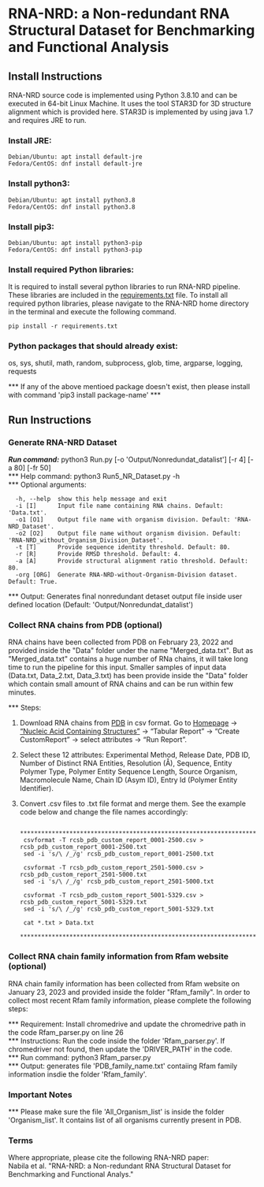 # RNA-NRD: a Non-redundant RNA Structural Dataset for Benchmarking and Functional Analysis

## Install Instructions 
RNA-NRD source code is implemented using Python 3.8.10 and can be executed in 64-bit Linux Machine. It uses the tool STAR3D for 3D structure alignment which is provided here. STAR3D is implemented by using java 1.7 and requires JRE to run.

### Install JRE:  
```
Debian/Ubuntu: apt install default-jre
Fedora/CentOS: dnf install default-jre 
```
### Install python3:
```
Debian/Ubuntu: apt install python3.8  
Fedora/CentOS: dnf install python3.8 
```
### Install pip3: 
```
Debian/Ubuntu: apt install python3-pip  
Fedora/CentOS: dnf install python3-pip  
```
### Install required Python libraries:  
It is required to install several python libraries to run RNA-NRD pipeline. These libraries are included in the [requirements.txt](requirements.txt) file. To install all required python libraries, please navigate to the RNA-NRD home directory in the terminal and execute the following command.

```
pip install -r requirements.txt
``` 

### Python packages that should already exist:  
os, sys, shutil, math, random, subprocess, glob, time, argparse, logging, requests  
  
*** If any of the above mentioed package doesn't exist, then please install with command 'pip3 install package-name' ***

## Run Instructions
  
### Generate RNA-NRD Dataset  
  
**_Run command:_** python3 Run.py [-o 'Output/Nonredundat_datalist'] [-r 4] [-a 80] [-fr 50]  
*** Help command: python3 Run5_NR_Dataset.py -h  
*** Optional arguments: 
```
  -h, --help  show this help message and exit  
  -i [I]      Input file name containing RNA chains. Default: 'Data.txt'.  
  -o1 [O1]    Output file name with organism division. Default: 'RNA-NRD_Dataset'.  
  -o2 [O2]    Output file name without organism division. Default: 'RNA-NRD_without_Organism_Division_Dataset'.  
  -t [T]      Provide sequence identity threshold. Default: 80.  
  -r [R]      Provide RMSD threshold. Default: 4.  
  -a [A]      Provide structural alignment ratio threshold. Default: 80.  
  -org [ORG]  Generate RNA-NRD-without-Organism-Division dataset. Default: True. 
```
*** Output: Generates final nonredundant detaset output file inside user defined location (Default: 'Output/Nonredundat_datalist')  


### Collect RNA chains from PDB (optional)
RNA chains have been collected from PDB on February 23, 2022 and provided inside the "Data" folder under the name "Merged_data.txt". But as "Merged_data.txt" contains a huge number of RNa chains, it will take long time to run the pipeline for this input. Smaller samples of input data (Data.txt, Data_2.txt, Data_3.txt) has been provide inside the "Data" folder which contain small amount of RNA chains and can be run within few minutes. 

*** Steps:
1. Download RNA chains from [PDB](https://www.rcsb.org/) in csv format. Go to [Homepage](https://www.rcsb.org/) -> [“Nucleic Acid Containing Structures”](https://www.rcsb.org/search?request=%7B%22query%22%3A%7B%22type%22%3A%22group%22%2C%22nodes%22%3A%5B%7B%22type%22%3A%22group%22%2C%22nodes%22%3A%5B%7B%22type%22%3A%22group%22%2C%22nodes%22%3A%5B%7B%22type%22%3A%22terminal%22%2C%22service%22%3A%22text%22%2C%22parameters%22%3A%7B%22attribute%22%3A%22entity_poly.rcsb_entity_polymer_type%22%2C%22negation%22%3Afalse%2C%22operator%22%3A%22exact_match%22%2C%22value%22%3A%22DNA%22%7D%7D%2C%7B%22type%22%3A%22terminal%22%2C%22service%22%3A%22text%22%2C%22parameters%22%3A%7B%22attribute%22%3A%22entity_poly.rcsb_entity_polymer_type%22%2C%22negation%22%3Afalse%2C%22operator%22%3A%22exact_match%22%2C%22value%22%3A%22RNA%22%7D%7D%2C%7B%22type%22%3A%22terminal%22%2C%22service%22%3A%22text%22%2C%22parameters%22%3A%7B%22attribute%22%3A%22entity_poly.rcsb_entity_polymer_type%22%2C%22negation%22%3Afalse%2C%22operator%22%3A%22exact_match%22%2C%22value%22%3A%22NA-hybrid%22%7D%7D%5D%2C%22logical_operator%22%3A%22or%22%7D%5D%2C%22logical_operator%22%3A%22and%22%2C%22label%22%3A%22text%22%7D%5D%2C%22logical_operator%22%3A%22and%22%7D%2C%22return_type%22%3A%22entry%22%2C%22request_options%22%3A%7B%22paginate%22%3A%7B%22start%22%3A0%2C%22rows%22%3A25%7D%2C%22results_content_type%22%3A%5B%22experimental%22%5D%2C%22sort%22%3A%5B%7B%22sort_by%22%3A%22score%22%2C%22direction%22%3A%22desc%22%7D%5D%2C%22scoring_strategy%22%3A%22combined%22%7D%2C%22request_info%22%3A%7B%22query_id%22%3A%22b58e075a4d9a0a80000fc64c88aaab46%22%7D%7D) -> “Tabular Report” -> “Create CustomReport” -> select attributes -> “Run Report”.
2. Select these 12 attributes: Experimental Method, Release Date, PDB ID, Number of Distinct RNA Entities, Resolution (Å), Sequence, Entity Polymer Type, Polymer Entity Sequence Length, Source Organism, Macromolecule Name, Chain ID (Asym ID), Entry Id (Polymer Entity Identifier).
3. Convert .csv files to .txt file format and merge them. See the example code below and change the file names accordingly:
		
		****************************************************************************************
		csvformat -T rcsb_pdb_custom_report_0001-2500.csv > rcsb_pdb_custom_report_0001-2500.txt
		sed -i 's/\ /_/g' rcsb_pdb_custom_report_0001-2500.txt

		csvformat -T rcsb_pdb_custom_report_2501-5000.csv > rcsb_pdb_custom_report_2501-5000.txt
		sed -i 's/\ /_/g' rcsb_pdb_custom_report_2501-5000.txt

		csvformat -T rcsb_pdb_custom_report_5001-5329.csv > rcsb_pdb_custom_report_5001-5329.txt
		sed -i 's/\ /_/g' rcsb_pdb_custom_report_5001-5329.txt

		cat *.txt > Data.txt
		****************************************************************************************
		

### Collect RNA chain family information from Rfam website (optional)  
RNA chain family information has been collected from Rfam website on January 23, 2023 and provided inside the folder "Rfam_family". In order to collect most recent Rfam family information, please complete the following steps:

*** Requirement: Install chromedrive and update the chromedrive path in the code Rfam_parser.py on line 26   
*** Instructions: Run the code inside the folder 'Rfam_parser.py'. If chromedriver not found, then update the 'DRIVER_PATH' in the code.     
*** Run command: python3 Rfam_parser.py  
*** Output: generates file 'PDB_family_name.txt' contaiing Rfam family information insdie the folder 'Rfam_family'.   
           
### Important Notes
*** Please make sure the file 'All_Organism_list' is inside the folder 'Organism_list'. It contains list of all organisms currently present in PDB.

### Terms  
Where appropriate, please cite the following RNA-NRD paper:  
Nabila et al. "RNA-NRD: a Non-redundant RNA Structural Dataset for Benchmarking and Functional Analys."  

